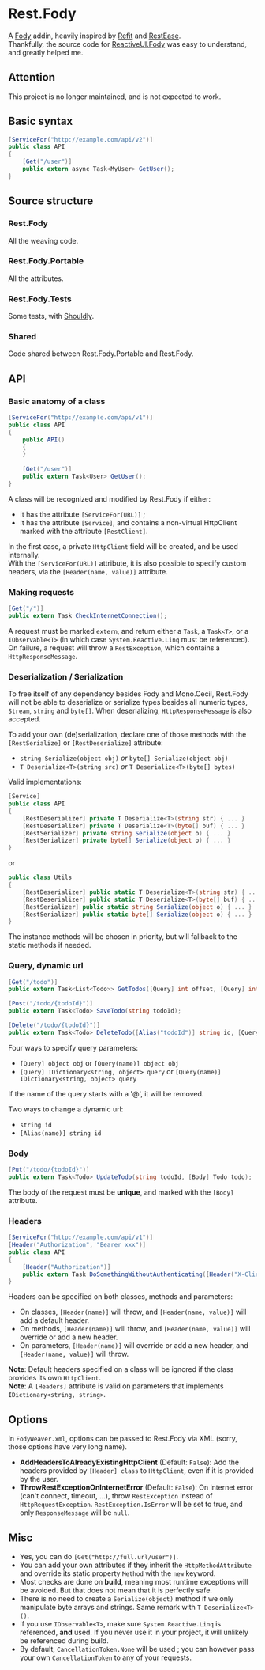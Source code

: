# Rest.Fody
A [Fody](https://github.com/Fody/Fody) addin, heavily inspired by [Refit](https://github.com/paulcbetts/refit) and [RestEase](https://github.com/canton7/RestEase).  
Thankfully, the source code for [ReactiveUI.Fody](https://github.com/kswoll/ReactiveUI.Fody) was easy to understand, and greatly helped me.

## Attention
This project is no longer maintained, and is not expected to work.

## Basic syntax
```csharp
[ServiceFor("http://example.com/api/v2")]
public class API
{
    [Get("/user")]
    public extern async Task<MyUser> GetUser();
}
```

## Source structure

### Rest.Fody
All the weaving code.

### Rest.Fody.Portable
All the attributes.

### Rest.Fody.Tests
Some tests, with [Shouldly](https://github.com/shouldly/shouldly).

### Shared
Code shared between Rest.Fody.Portable and Rest.Fody.

## API

### Basic anatomy of a class
```csharp
[ServiceFor("http://example.com/api/v1")]
public class API
{
    public API()
    {
    }
    
    [Get("/user")]
    public extern Task<User> GetUser();
}
```
A class will be recognized and modified by Rest.Fody if either:
- It has the attribute `[ServiceFor(URL)]` ;
- It has the attribute `[Service]`, and contains a non-virtual HttpClient marked with the attribute `[RestClient]`.

In the first case, a private `HttpClient` field will be created, and be used internally.  
With the `[ServiceFor(URL)]` attribute, it is also possible to specify custom headers, via the
`[Header(name, value)]` attribute.

### Making requests
```csharp
[Get("/")]
public extern Task CheckInternetConnection();
```
A request must be marked `extern`, and return either a `Task`, a `Task<T>`, or a `IObservable<T>` (in which case `System.Reactive.Linq` must be referenced).  
On failure, a request will throw a `RestException`, which contains a `HttpResponseMessage`.

### Deserialization / Serialization
To free itself of any dependency besides Fody and Mono.Cecil, Rest.Fody will not be able to deserialize or serialize types besides all numeric types, `Stream`, `string` and `byte[]`. When deserializing, `HttpResponseMessage` is also accepted.

To add your own (de)serialization, declare one of those methods with the `[RestSerialize]` or `[RestDeserialize]` attribute:
- `string Serialize(object obj)` *or* `byte[] Serialize(object obj)`
- `T Deserialize<T>(string src)` *or* `T Deserialize<T>(byte[] bytes)`

Valid implementations:
```csharp
[Service]
public class API
{
    [RestDeserializer] private T Deserialize<T>(string str) { ... }
    [RestDeserializer] private T Deserialize<T>(byte[] buf) { ... }
    [RestSerializer] private string Serialize(object o) { ... }
    [RestSerializer] private byte[] Serialize(object o) { ... }
}
```
or
```csharp
public class Utils
{
    [RestDeserializer] public static T Deserialize<T>(string str) { ... }
    [RestDeserializer] public static T Deserialize<T>(byte[] buf) { ... }
    [RestSerializer] public static string Serialize(object o) { ... }
    [RestSerializer] public static byte[] Serialize(object o) { ... }
}
```
The instance methods will be chosen in priority, but will fallback to the static methods if needed.

### Query, dynamic url
```csharp
[Get("/todo")]
public extern Task<List<Todo>> GetTodos([Query] int offset, [Query] int count);

[Post("/todo/{todoId}")]
public extern Task<Todo> SaveTodo(string todoId);

[Delete("/todo/{todoId}")]
public extern Task<Todo> DeleteTodo([Alias("todoId")] string id, [Query] string @if);
```
Four ways to specify query parameters:
- `[Query] object obj` or `[Query(name)] object obj`
- `[Query] IDictionary<string, object> query` or `[Query(name)] IDictionary<string, object> query`

If the name of the query starts with a '@', it will be removed.

Two ways to change a dynamic url:
- `string id`
- `[Alias(name)] string id`

### Body
```csharp
[Put("/todo/{todoId}")]
public extern Task<Todo> UpdateTodo(string todoId, [Body] Todo todo);
```
The body of the request must be **unique**, and marked with the `[Body]` attribute.

### Headers
```csharp
[ServiceFor("http://example.com/api/v1")]
[Header("Authorization", "Bearer xxx")]
public class API
{
    [Header("Authorization")]
    public extern Task DoSomethingWithoutAuthenticating([Header("X-Client")] string client);
}
```
Headers can be specified on both classes, methods and parameters:
- On classes, `[Header(name)]` will throw, and `[Header(name, value)]` will add a default header.
- On methods, `[Header(name)]` will throw, and `[Header(name, value)]` will override or add a new header.
- On parameters, `[Header(name)]` will override or add a new header, and `[Header(name, value)]` will throw.

**Note**: Default headers specified on a class will be ignored if the class provides its own `HttpClient`.  
**Note**: A `[Headers]` attribute is valid on parameters that implements `IDictionary<string, string>`.

## Options
In `FodyWeaver.xml`, options can be passed to Rest.Fody via XML (sorry, those options have very long name).  
- **AddHeadersToAlreadyExistingHttpClient** (Default: `False`): Add the headers provided by ``[Header] class`` to `HttpClient`, even if it is provided by the user.
- **ThrowRestExceptionOnInternetError** (Default: `False`): On internet error (can't connect, timeout, ...), throw `RestException` instead of `HttpRequestException`. `RestException.IsError` will be set to true, and only `ResponseMessage` will be `null`.

## Misc
- Yes, you can do `[Get("http://full.url/user")]`.
- You can add your own attributes if they inherit the `HttpMethodAttribute` and override its static property `Method` with the `new` keyword.
- Most checks are done on **build**, meaning most runtime exceptions will be avoided. But that does not mean that it is perfectly safe.
- There is no need to create a `Serialize(object)` method if we only manipulate byte arrays and strings. Same remark with `T Deserialize<T>()`.
- If you use `IObservable<T>`, make sure `System.Reactive.Linq` is referenced, **and** used. If you never use it in your project, it will unlikely be referenced during build.
- By default, `CancellationToken.None` will be used ; you can however pass your own `CancellationToken` to any of your requests. 
